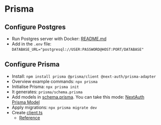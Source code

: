 # Prisma

## Configure Postgres

* Run Postgres server with Docker: [README.md](../postgres-server/README.md)
* Add in the `.env` file: `DATABASE_URL="postgresql://USER:PASSWORD@HOST:PORT/DATABASE"`

## Configure Prisma

* Install: `npm install prisma @prisma/client @next-auth/prisma-adapter`
* Overview example commands: `npx prisma`
* Initialise Prisma: `npx prisma init`
* It generates: `prisma/schema.prisma`
* Add models in [schema.prisma](src/prisma/schema.prisma). You can take this mode: [NextAuth Prisma Model](https://authjs.dev/getting-started/adapters/prisma#schema)
* Apply migrations: `npx prisma migrate dev`
* Create [client.ts](src/prisma/client.ts)
  * [Reference](https://www.prisma.io/docs/orm/more/help-and-troubleshooting/help-articles/nextjs-prisma-client-dev-practices#solution)
